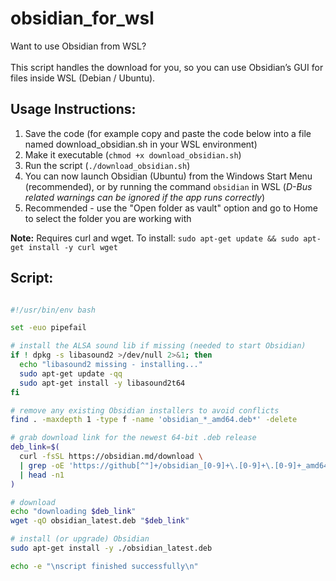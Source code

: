 # obsidian_for_wsl
Want to use Obsidian from WSL?
<br><br>
This script handles the download for you, so you can use Obsidian’s GUI for files inside WSL (Debian / Ubuntu).

## Usage Instructions:
1. Save the code (for example copy and paste the code below into a file named download_obsidian.sh in your WSL environment)
2. Make it executable (```chmod +x download_obsidian.sh```)
3. Run the script (```./download_obsidian.sh```)
4. You can now launch Obsidian (Ubuntu) from the Windows Start Menu (recommended), or by running the command ```obsidian``` in WSL (*D-Bus related warnings can be ignored if the app runs correctly*)
5. Recommended - use the "Open folder as vault" option and go to Home to select the folder you are working with

**Note:** Requires curl and wget. To install:
```sudo apt-get update && sudo apt-get install -y curl wget```

## Script:
```bash

#!/usr/bin/env bash

set -euo pipefail

# install the ALSA sound lib if missing (needed to start Obsidian)
if ! dpkg -s libasound2 >/dev/null 2>&1; then
  echo "libasound2 missing - installing..."
  sudo apt-get update -qq
  sudo apt-get install -y libasound2t64
fi

# remove any existing Obsidian installers to avoid conflicts
find . -maxdepth 1 -type f -name 'obsidian_*_amd64.deb*' -delete

# grab download link for the newest 64‑bit .deb release
deb_link=$(
  curl -fsSL https://obsidian.md/download \
  | grep -oE 'https://github[^"]+/obsidian_[0-9]+\.[0-9]+\.[0-9]+_amd64\.deb' \
  | head -n1
)

# download
echo "downloading $deb_link"
wget -qO obsidian_latest.deb "$deb_link"

# install (or upgrade) Obsidian
sudo apt-get install -y ./obsidian_latest.deb

echo -e "\nscript finished successfully\n"
```
